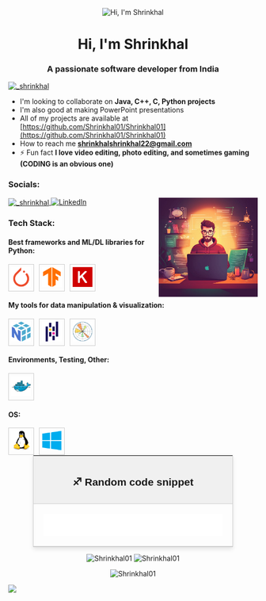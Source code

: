 <p align="center">
  <img src="https://media.giphy.com/media/em8FB3p6I641y/giphy.gif" width="200" height="250" alt="Hi, I'm Shrinkhal">
</p>

<h1 align="center">Hi, I'm Shrinkhal</h1>
<h3 align="center">A passionate software developer from India</h3>

<p align="left">
<a href="https://twitter.com/_shrinkhal" target="_blank">
<img src="https://img.shields.io/twitter/follow/_shrinkhal?logo=twitter&style=for-the-badge" alt="_shrinkhal" />
</a>
</p>

- I'm looking to collaborate on **Java, C++, C, Python projects**
- I'm also good at making PowerPoint presentations
- All of my projects are available at [https://github.com/Shrinkhal01/Shrinkhal01](https://github.com/Shrinkhal01/Shrinkhal01)
- How to reach me **shrinkhalshrinkhal22@gmail.com**
- ⚡ Fun fact **I love video editing, photo editing, and sometimes gaming (CODING is an obvious one)**

<h3 align="left">Socials:</h3>
<img align="right" alt="coding" width="200" src="https://github.com/Shrinkhal01/Shrinkhal01/blob/main/A%20determined%20individual.jpg">

<p align="left">
<a href="https://twitter.com/_shrinkhal" target="_blank">
<img align="center" src="https://raw.githubusercontent.com/rahuldkjain/github-profile-readme-generator/master/src/images/icons/Social/twitter.svg" alt="_shrinkhal" height="30" width="40" />
</a>
<a href="https://www.linkedin.com/in/shrinkhal-02761a2b0" target="_blank" rel="noopener noreferrer">
<img src="https://raw.githubusercontent.com/rahuldkjain/github-profile-readme-generator/master/src/images/icons/Social/linked-in-alt.svg" alt="LinkedIn" height="30" width="40" />
</a>
</p>

<h3 align="left">Tech Stack:</h3>

<h4>Best frameworks and ML/DL libraries for Python:</h4>
<div style="display: flex; align-items: center;">
  <div style="border: 1px solid #ccc; padding: 5px; margin-right: 10px;">
    <img src="https://raw.githubusercontent.com/devicons/devicon/master/icons/pytorch/pytorch-original.svg" alt="pytorch" width="40" height="40" />
  </div>
  <div style="border: 1px solid #ccc; padding: 5px; margin-right: 10px;">
    <img src="https://raw.githubusercontent.com/devicons/devicon/master/icons/tensorflow/tensorflow-original.svg" alt="tensorflow" width="40" height="40" />
  </div>
  <div style="border: 1px solid #ccc; padding: 5px; margin-right: 10px;">
    <img src="https://raw.githubusercontent.com/devicons/devicon/master/icons/keras/keras-original.svg" alt="keras" width="40" height="40" />
  </div>
</div>

<h4>My tools for data manipulation & visualization:</h4>
<div style="display: flex; align-items: center;">
  <div style="border: 1px solid #ccc; padding: 5px; margin-right: 10px;">
    <img src="https://raw.githubusercontent.com/devicons/devicon/master/icons/numpy/numpy-original.svg" alt="numpy" width="40" height="40" />
  </div>
  <div style="border: 1px solid #ccc; padding: 5px; margin-right: 10px;">
    <img src="https://raw.githubusercontent.com/devicons/devicon/master/icons/pandas/pandas-original.svg" alt="pandas" width="40" height="40" />
  </div>
  <div style="border: 1px solid #ccc; padding: 5px; margin-right: 10px;">
    <img src="https://raw.githubusercontent.com/devicons/devicon/master/icons/matplotlib/matplotlib-original.svg" alt="matplotlib" width="40" height="40" />
  </div>
</div>

<h4>Environments, Testing, Other:</h4>
<div style="display: flex; align-items: center;">
  <div style="border: 1px solid #ccc; padding: 5px; margin-right: 10px;">
    <img src="https://raw.githubusercontent.com/devicons/devicon/master/icons/docker/docker-original.svg" alt="docker" width="40" height="40" />
  </div>
</div>

<h4>OS:</h4>
<div style="display: flex; align-items: center;">
  <div style="border: 1px solid #ccc; padding: 5px; margin-right: 10px;">
    <img src="https://raw.githubusercontent.com/devicons/devicon/master/icons/linux/linux-original.svg" alt="linux" width="40" height="40" />
  </div>
  <div style="border: 1px solid #ccc; padding: 5px; margin-right: 10px;">
    <img src="https://raw.githubusercontent.com/devicons/devicon/master/icons/windows8/windows8-original.svg" alt="windows" width="40" height="40" />
  </div>
</div>

<table style="width: 80%; margin: auto; border-collapse: collapse; border: 1px solid #ccc; box-shadow: 0 4px 8px rgba(0, 0, 0, 0.1); font-family: Arial, sans-serif;">
  <tr>
    <th colspan="2" style="background-color: #f0f0f0; padding: 10px; text-align: center; font-size: 18px; border-bottom: 1px solid #ccc;"><h3>♐ Random code snippet</h3></th>
  </tr>
  <tr>
    <td colspan="2" style="padding: 20px; text-align: center; border-bottom: 1px solid #ccc;">
      <img src="https://github.com/lowlighter/metrics/blob/examples/metrics.plugin.code.svg" alt="Random code snippet" style="max-width: 100%; height: auto; display: block; margin: auto;">
    </td>
  </tr>
</table>



<p align="center">
  <img src="https://github-readme-stats.vercel.app/api?username=Shrinkhal01&show_icons=true&locale=en" alt="Shrinkhal01" />
  <img src="https://github-readme-streak-stats.herokuapp.com/?user=Shrinkhal01&" alt="Shrinkhal01" />
</p>

<p align="center">
  <img src="https://github-readme-stats.vercel.app/api/top-langs?username=Shrinkhal01&show_icons=true&locale=en&layout=compact" alt="Shrinkhal01" />
</p>

[![](https://visitcount.itsvg.in/api?id=Shrinkhal01&icon=0&color=0)](https://visitcount.itsvg.in)
